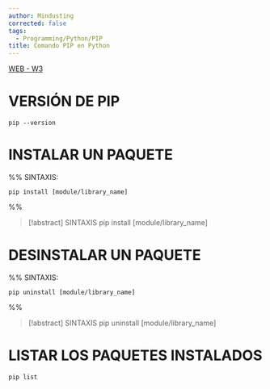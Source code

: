 ```yaml
---
author: Mindusting
corrected: false
tags:
  - Programming/Python/PIP
title: Comando PIP en Python
---
```


[WEB - W3](https://www.w3schools.com/python/python_pip.asp)

# VERSIÓN DE PIP

```shell
pip --version
```

# INSTALAR UN PAQUETE

%%
SINTAXIS:

```shell
pip install [module/library_name]
```
%%

>[!abstract] SINTAXIS
><span class="grey">pip install</span> <span class="italic function-color">[module/library_name]</span>

# DESINSTALAR UN PAQUETE

%%
SINTAXIS:

```shell
pip uninstall [module/library_name]
```
%%

>[!abstract] SINTAXIS
><span class="grey">pip uninstall</span> <span class="italic function-color">[module/library_name]</span>

# LISTAR LOS PAQUETES INSTALADOS

```shell
pip list
```
